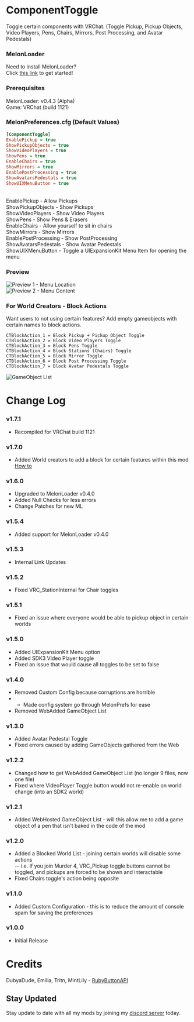 # ComponentToggle
Toggle certain components with VRChat. (Toggle Pickup, Pickup Objects, Video Players, Pens, Chairs, Mirrors, Post Processing, and Avatar Pedestals)

### MelonLoader
Need to install MelonLoader?<br>
Click [this link](https://melonwiki.xyz/) to get started!

### Prerequisites
MelonLoader: v0.4.3 (Alpha)<br>
Game: VRChat (build 1121)<br>

### MelonPreferences.cfg (Default Values)
```ini
[ComponentToggle]
EnablePickup = true
ShowPickupObjects = true
ShowVideoPlayers = true
ShowPens = true
EnableChairs = true
ShowMirrors = true
EnablePostProcessing = true
ShowAvatarsPedestals = true
ShowUIXMenuButton = true
```
<br>
EnablePickup - Allow Pickups<br>
ShowPickupObjects - Show Pickups<br>
ShowVideoPlayers - Show Video Players<br>
ShowPens - Show Pens & Erasers<br>
EnableChairs - Allow yourself to sit in chairs<br>
ShowMirrors - Show Mirrors<br>
EnablePostProcessing - Show PostProcessing<br>
ShowAvatarsPedestals - Show Avatar Pedestals<br>
ShowUIXMenuButton - Toggle a UIExpansionKit Menu Item for opening the menu

### Preview
![Preview 1 - Menu Location](https://mintlily.lgbt/img/upload/VRChat_ZmRFcJMvyb.jpg)<br>
![Preview 2 - Menu Content](https://mintlily.lgbt/img/upload/VRChat_sojfrXy4Gy.png)<br>

### For World Creators - Block Actions
Want users to not using certain features? Add empty gameobjects with certain names to block actions.<br>
```
CTBlockAction_1 = Block Pickup + Pickup Object Toggle
CTBlockAction_2 = Block Video Players Toggle
CTBlockAction_3 = Block Pens Toggle
CTBlockAction_4 = Block Stations (Chairs) Toggle
CTBlockAction_5 = Block Mirror Toggle
CTBlockAction_6 = Block Post Processing Toggle
CTBlockAction_7 = Block Avatar Pedestals Toggle
```
![GameObject List](https://mintlily.lgbt/img/upload/p5Mp5uigsMrx.png)
<br>

# Change Log
### v1.7.1
* Recompiled for VRChat build 1121

### v1.7.0
* Added World creators to add a block for certain features within this mod [How to](https://github.com/MintLily/ComponentToggle#for-world-creators---block-actions)

### v1.6.0
* Upgraded to MelonLoader v0.4.0
* Added Null Checks for less errors
* Change Patches for new ML

### v1.5.4
* Added support for MelonLoader v0.4.0

### v1.5.3
* Internal Link Updates

### v1.5.2
* Fixed VRC_StationInternal for Chair toggles

### v1.5.1
* Fixed an issue where everyone would be able to pickup object in certain worlds

### v1.5.0
* Added UIExpansionKit Menu option
* Added SDK3 Video Player toggle
* Fixed an issue that would cause all toggles to be set to false

### v1.4.0
* Removed Custom Config because corruptions are horrible
* * Made config system go through MelonPrefs for ease
* Removed WebAdded GameObject List

### v1.3.0
* Added Avatar Pedestal Toggle
* Fixed errors caused by adding GameObjects gathered from the Web

### v1.2.2
* Changed how to get WebAdded GameObject List (no longer 9 files, now one file)
* Fixed where VideoPlayer Toggle button would not re-enable on world change (into an SDK2 world)

### v1.2.1
* Added WebHosted GameObject List - will this allow me to add a game object of a pen that isn't baked in the code of the mod

### v1.2.0
* Added a Blocked World List - joining certain worlds will disable some actions<br>
-- i.e. If you join Murder 4, VRC_Pickup toggle buttons cannot be toggled, and pickups are forced to be shown and interactable
* Fixed Chairs toggle's action being opposite

### v1.1.0
* Added Custom Configuration - this is to reduce the amount of console spam for saving the preferences

### v1.0.0
* Initial Release

# Credits
DubyaDude, Emilia, Tritn, MintLily - [RubyButtonAPI](https://github.com/DubyaDude/RubyButtonAPI)



## Stay Updated
Stay update to date with all my mods by joining my [discord server](https://discord.gg/qkycuAMUGS) today.
